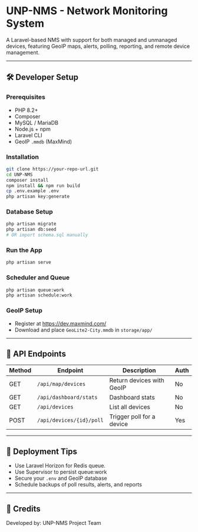 # UNP-NMS - Network Monitoring System

A Laravel-based NMS with support for both managed and unmanaged devices, featuring GeoIP maps, alerts, polling, reporting, and remote device management.

---

## 🛠️ Developer Setup

### Prerequisites
- PHP 8.2+
- Composer
- MySQL / MariaDB
- Node.js + npm
- Laravel CLI
- GeoIP `.mmdb` (MaxMind)

### Installation

```bash
git clone https://your-repo-url.git
cd UNP-NMS
composer install
npm install && npm run build
cp .env.example .env
php artisan key:generate
```

### Database Setup

```bash
php artisan migrate
php artisan db:seed
# OR import schema.sql manually
```

### Run the App

```bash
php artisan serve
```

### Scheduler and Queue

```bash
php artisan queue:work
php artisan schedule:work
```

### GeoIP Setup
- Register at https://dev.maxmind.com/
- Download and place `GeoLite2-City.mmdb` in `storage/app/`

---

## 📡 API Endpoints

| Method | Endpoint                 | Description                  | Auth |
|--------|--------------------------|------------------------------|------|
| GET    | `/api/map/devices`       | Return devices with GeoIP    | No   |
| GET    | `/api/dashboard/stats`   | Dashboard stats              | No   |
| GET    | `/api/devices`           | List all devices             | No   |
| POST   | `/api/devices/{id}/poll` | Trigger poll for a device    | Yes  |

---

## 📝 Deployment Tips
- Use Laravel Horizon for Redis queue.
- Use Supervisor to persist queue:work
- Secure your `.env` and GeoIP database
- Schedule backups of poll results, alerts, and reports

---

## 📂 Credits
Developed by: UNP-NMS Project Team
